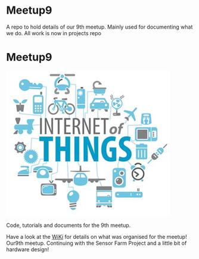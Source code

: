 # Meetup9
A repo to hold details of our 9th meetup. Mainly used for documenting what we do. All work is now in projects repo 


# Meetup9
![IoT Main Image](https://github.com/SRUK-IoT-Meetup/assets/blob/master/images/iot-main.png)

Code, tutorials and documents for the 9th meetup.

Have a look at the [WiKi](https://github.com/SamsungResearchUK-IoT-Meetup/Meetup9/wiki) for details on what was organised for the meetup!
Our9th meetup. Continuing with the Sensor Farm Project and a little bit of hardware design! 

